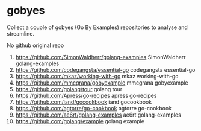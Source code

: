 # gobyes
Collect a couple of gobyes (Go By Examples) repositories to analyse and streamline.

No	github	original	repo
1.	https://github.com/SimonWaldherr/golang-examples	SimonWaldherr	golang-examples
2.	https://github.com/codegangsta/essential-go	codegangsta	essential-go
3.	https://github.com/mkaz/working-with-go	mkaz	working-with-go
4.	https://github.com/mmcgrana/gobyexample	mmcgrana	gobyexample
5.	https://github.com/golang/tour	golang	tour
6.	https://github.com/Apress/go-recipes	apress	go-recipes
7.	https://github.com/iand/gocookbook	iand	gocookbook
8.	https://github.com/agtorre/go-cookbook	agtorre	go-cookbook
9.	https://github.com/ae6rt/golang-examples	ae6rt	golang-examples
10.	https://github.com/golang/example	golang	example

